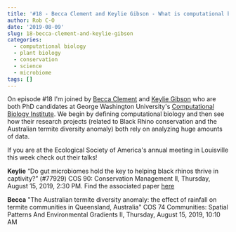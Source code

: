 ```yaml
---
title: '#18 - Becca Clement and Keylie Gibson - What is computational biology?'
author: Rob C-O
date: '2019-08-09'
slug: 18-becca-clement-and-keylie-gibson
categories:
  - computational biology
  - plant biology
  - conservation
  - science
  - microbiome
tags: []
---
```


On episode #18 I'm joined by [Becca Clement](https://twitter.com/BeccasBugs) and [Keylie Gibson](https://twitter.com/gibsonkeylie?lang=en) who are both PhD candidates at George Washington University's [Computational Biology Institute](https://cbi.gwu.edu/). We begin by defining computational biology and then see how their research projects (related to Black Rhino conservation and the Australian termite diversity anomaly) both rely on analyzing huge amounts of data.

If you are at the Ecological Society of America's annual meeting in Louisville this week check out their talks!

**Keylie** “Do gut microbiomes hold the key to helping black rhinos thrive in captivity?” (#77929) COS 90: Conservation Management II, Thursday, August 15, 2019, 2:30 PM.  Find the associated paper [here](https://www.nature.com/articles/s41598-019-43875-3)

**Becca** "The Australian termite diversity anomaly: the effect of rainfall on termite communities in Queensland, Australia"
COS 74 Communities: Spatial Patterns And Environmental Gradients II, Thursday, August 15, 2019, 10:10 AM

